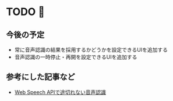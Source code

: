 # TODO 🚧

## 今後の予定

- 常に音声認識の結果を採用するかどうかを設定できるUIを追加する
- 音声認識の一時停止・再開を設定できるUIを追加する

## 参考にした記事など

- [Web Speech APIで途切れない音声認識](https://monomonotech.jp/kurage/iot/webspeechapi_voice_recognition.html)